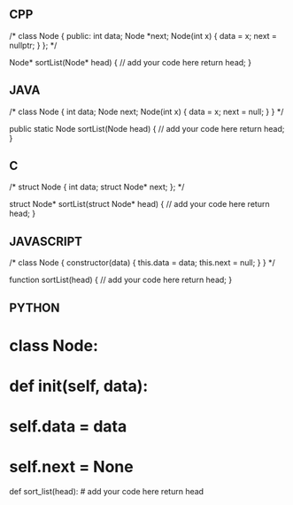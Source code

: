 ## CPP

/*
class Node {
  public:
    int data;
    Node *next;
    Node(int x) {
        data = x;
        next = nullptr;
    }
};
*/

Node* sortList(Node* head) {
    // add your code here
    return head;
}



## JAVA

/*
class Node {
    int data;
    Node next;
    Node(int x) {
        data = x;
        next = null;
    }
}
*/

public static Node sortList(Node head) {
    // add your code here
    return head;
}




## C

/*
struct Node {
    int data;
    struct Node* next;
};
*/

struct Node* sortList(struct Node* head) {
    // add your code here
    return head;
}




## JAVASCRIPT

/*
class Node {
    constructor(data) {
        this.data = data;
        this.next = null;
    }
}
*/

function sortList(head) {
    // add your code here
    return head;
}



## PYTHON

# class Node:
#    def __init__(self, data):
#        self.data = data
#        self.next = None

def sort_list(head):
    # add your code here
    return head